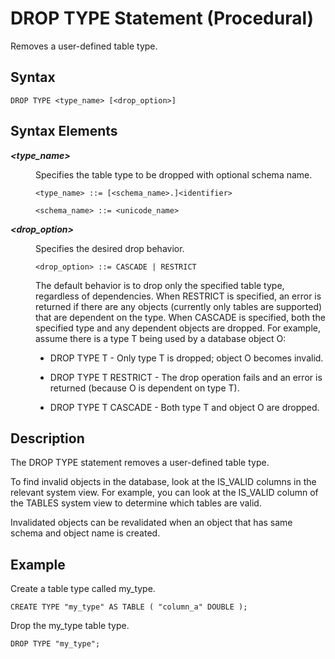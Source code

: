 <!-- loio20d83beb751910148651cebdf3564ad3 -->

# DROP TYPE Statement \(Procedural\)

Removes a user-defined table type.



<a name="loio20d83beb751910148651cebdf3564ad3__sql_drop_type_1sql_drop_type_syntax"/>

## Syntax

```
DROP TYPE <type_name> [<drop_option>]
```



<a name="loio20d83beb751910148651cebdf3564ad3__sql_drop_type_1sql_drop_type_syntax_elements"/>

## Syntax Elements


<dl>
<dt><b>

*<type\_name\>*

</b></dt>
<dd>

Specifies the table type to be dropped with optional schema name.

```
<type_name> ::= [<schema_name>.]<identifier>

<schema_name> ::= <unicode_name>
```



</dd><dt><b>

*<drop\_option\>*

</b></dt>
<dd>

Specifies the desired drop behavior.

```
<drop_option> ::= CASCADE | RESTRICT
```

The default behavior is to drop only the specified table type, regardless of dependencies. When RESTRICT is specified, an error is returned if there are any objects \(currently only tables are supported\) that are dependent on the type. When CASCADE is specified, both the specified type and any dependent objects are dropped. For example, assume there is a type T being used by a database object O:

-   DROP TYPE T - Only type T is dropped; object O becomes invalid.

-   DROP TYPE T RESTRICT - The drop operation fails and an error is returned \(because O is dependent on type T\).

-   DROP TYPE T CASCADE - Both type T and object O are dropped.




</dd>
</dl>



<a name="loio20d83beb751910148651cebdf3564ad3__sql_drop_type_1sql_drop_type_description"/>

## Description

The DROP TYPE statement removes a user-defined table type.

To find invalid objects in the database, look at the IS\_VALID columns in the relevant system view. For example, you can look at the IS\_VALID column of the TABLES system view to determine which tables are valid.

Invalidated objects can be revalidated when an object that has same schema and object name is created.



<a name="loio20d83beb751910148651cebdf3564ad3__sql_drop_type_1sql_drop_type_examples"/>

## Example

Create a table type called my\_type.

```
CREATE TYPE "my_type" AS TABLE ( "column_a" DOUBLE );
```

Drop the my\_type table type.

```
DROP TYPE "my_type";
```

